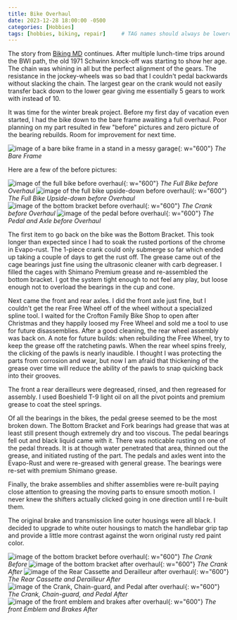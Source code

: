 ```yaml
---
title: Bike Overhaul
date: 2023-12-28 18:00:00 -0500
categories: [Hobbies]
tags: [hobbies, biking, repair]     # TAG names should always be lowercase
---
```


The story from <a href="https://www.seriouslymatt.com/biking/2023/11/05/bikingmd.html">Biking MD</a> continues. After multiple lunch-time trips around the BWI path, the old 1971 Schwinn knock-off was starting to show her age. The chain was whining in all but the perfect alignment of the gears. The resistance in the jockey-wheels was so bad that I couldn't pedal backwards without slacking the chain. The largest gear on the crank would not easily transfer back down to the lower gear giving me essentially 5 gears to work with instead of 10. 

It was time for the winter break project. Before my first day of vacation even started, I had the bike down to the bare frame awaiting a full overhaul. Poor planning on my part resulted in few "before" pictures and zero picture of the bearing rebuilds. Room for improvement for next time.

![image of a bare bike frame in a stand in a messy garage](/assets/img/20231228_frame.jpg){: w="600"}
*The Bare Frame*

Here are a few of the before pictures:

![image of the full bike before overhaul](/assets/img/20231228_before.jpg){: w="600"}
*The Full Bike before Overhaul*
![image of the full bike upside-down before overhaul](/assets/img/20231228_before2.jpg){: w="600"}
*The Full Bike Upside-down before Overhaul*
![image of the bottom bracket before overhaul](/assets/img/20231228_crankbefore.jpg){: w="600"}
*The Crank before Overhaul*
![image of the pedal before overhaul](/assets/img/20231228_pedalbefore.jpg){: w="600"}
*The Pedal and Axle before Overhaul*

The first item to go back on the bike was the Bottom Bracket. This took longer than expected since I had to soak the rusted portions of the chrome in Evapo-rust. The 1-piece crank could only submerge so far which ended up taking a couple of days to get the rust off. The grease came out of the cage bearings just fine using the ultrasonic cleaner with carb degreaser. I filled the cages with Shimano Premium grease and re-assembled the bottom bracket. I got the system tight enough to not feel any play, but loose enough not to overload the bearings in the cup and cone.

Next came the front and rear axles. I did the front axle just fine, but I couldn't get the rear Free Wheel off of the wheel without a specialized spline tool. I waited for the Crofton Family Bike Shop to open after Christmas and they happily loosed my Free Wheel and sold me a tool to use for future disassemblies. After a good cleaning, the rear wheel assembly was back on. A note for future builds: when rebuilding the Free Wheel, try to keep the grease off the ratcheting pawls. When the rear wheel spins freely, the clicking of the pawls is nearly inaudible. I thought I was protecting the parts from corrosion and wear, but now I am afraid that thickening of the grease over time will reduce the ability of the pawls to snap quicking back into their grooves.

The front a rear derailleurs were degreased, rinsed, and then regreased for assembly. I used Boeshield T-9 light oil on all the pivot points and premium grease to coat the steel springs. 

Of all the bearings in the bikes, the pedal greese seemed to be the most broken down. The Bottom Bracket and Fork bearings had grease that was at least still present though extremely dry and too viscous. The pedal bearings fell out and black liquid came with it. There was noticable rusting on one of the pedal threads. It is at though water penetrated that area, thinned out the grease, and initiated rusting of the part. The pedals and axles went into the Evapo-Rust and were re-greased with general grease. The bearings were re-set with premium Shimano grease. 

Finally, the brake assemblies and shifter assemblies were re-built paying close attention to greasing the moving parts to ensure smooth motion. I never knew the shifters actually clicked going in one direction until I re-built them.

The original brake and transmission line outer housings were all black. I decided to upgrade to white outer housings to match the handlebar grip tap and provide a little more contrast against the worn original rusty red paint color.

![image of the bottom bracket before overhaul](/assets/img/20231228_beforeBB.jpg){: w="600"}
*The Crank Before*
![image of the bottom bracket after overhaul](/assets/img/20231228_after_1.JPG){: w="600"}
*The Crank After*
![image of the Rear Cassette and Derailleur after overhaul](/assets/img/20231228_after_2.JPG){: w="600"}
*The Rear Cassette and Derailleur After*
![image of the Crank, Chain-guard, and Pedal after overhaul](/assets/img/20231228_after_3.JPG){: w="600"}
*The Crank, Chain-guard, and Pedal After*
![image of the front emblem and brakes after overhaul](/assets/img/20231228_after_4.JPG){: w="600"}
*The front Emblem and Brakes After*

